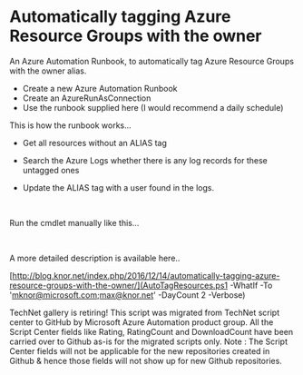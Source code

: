 ﻿Automatically tagging Azure Resource Groups with the owner
==========================================================

            

An Azure Automation Runbook, to automatically tag Azure Resource Groups with the owner alias.


  *  Create a new Azure Automation Runbook 
  *  Create an AzureRunAsConnection 
  *  Use the runbook supplied here (I would recommend a daily schedule) 

This is how the runbook works...


  *  Get all resources without an ALIAS tag 
  *  Search the Azure Logs whether there is any log records for these untagged ones

  *  Update the ALIAS tag with a user found in the logs. 

 


Run the cmdlet manually like this...




 




A more detailed description is available here..


[http://blog.knor.net/index.php/2016/12/14/automatically-tagging-azure-resource-groups-with-the-owner/](AutoTagResources.ps1 -WhatIf -To '<mknor@microsoft.com>;<max@knor.net>' -DayCount 2 -Verbose)


        
    
TechNet gallery is retiring! This script was migrated from TechNet script center to GitHub by Microsoft Azure Automation product group. All the Script Center fields like Rating, RatingCount and DownloadCount have been carried over to Github as-is for the migrated scripts only. Note : The Script Center fields will not be applicable for the new repositories created in Github & hence those fields will not show up for new Github repositories.
